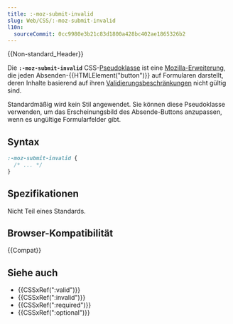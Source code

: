 ```yaml
---
title: :-moz-submit-invalid
slug: Web/CSS/:-moz-submit-invalid
l10n:
  sourceCommit: 0cc9980e3b21c83d1800a428bc402ae1865326b2
---
```


{{Non-standard_Header}}

Die **`:-moz-submit-invalid`** CSS-[Pseudoklasse](/de/docs/Web/CSS/Pseudo-classes) ist eine [Mozilla-Erweiterung](/de/docs/Web/CSS/Mozilla_Extensions), die jeden Absenden-{{HTMLElement("button")}} auf Formularen darstellt, deren Inhalte basierend auf ihren [Validierungsbeschränkungen](/de/docs/Web/HTML/Guides/Constraint_validation) nicht gültig sind.

Standardmäßig wird kein Stil angewendet. Sie können diese Pseudoklasse verwenden, um das Erscheinungsbild des Absende-Buttons anzupassen, wenn es ungültige Formularfelder gibt.

## Syntax

```css
:-moz-submit-invalid {
  /* ... */
}
```

## Spezifikationen

Nicht Teil eines Standards.

## Browser-Kompatibilität

{{Compat}}

## Siehe auch

- {{CSSxRef(":valid")}}
- {{CSSxRef(":invalid")}}
- {{CSSxRef(":required")}}
- {{CSSxRef(":optional")}}
